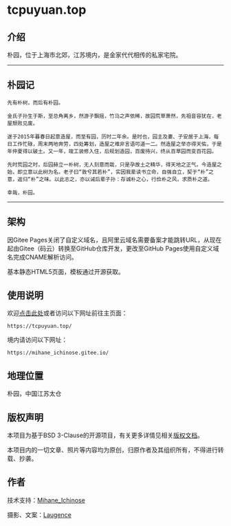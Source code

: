 # tcpuyuan.top

## 介绍

朴园，位于上海市北郊，江苏境内，是金家代代相传的私家宅院。

---

## 朴园记

    先有朴树，而后有朴园。

    金氏子孙生于斯，至总角离乡，然游子飘摇，竹马之声依稀，故园荒草萧然，先祖音容犹在，老屋颓败见废。

    遂于2015年暮春日起意造屋，而至有园，历时二年余。是时也，园主及妻、子安居于上海，每日工作忙碌，周末两地奔劳，四处筹划，造屋之难非言语可道一二。然造屋之举亦得天佑，于是年仲夏得以破土。又一年，竣工装修入住，后规划造园，百废待兴，终从百草园而变百花园。

    先时荒园之时，后园赫立一朴树，无人刻意而栽，只是孕故土之精华，得天地之正气。今造屋之始，即立意以此树为名。老子曰“敦兮其若朴”，实因我辈读书立命，自强自立，契于“朴”之意，返归“朴”之味。以此志之，亦以诫后辈子孙：存诚朴之心，行俭朴之风，求质朴之道。

    幸哉，朴园。

---

## 架构

因Gitee Pages关闭了自定义域名，且阿里云域名需要备案才能跳转URL，从现在起由Gitee（码云）转换至GitHub仓库开发，更改至GitHub Pages使用自定义域名完成CNAME解析访问。

基本静态HTML5页面，模板通过开源获取。

## 使用说明

欢迎[点击此处](https://tcpuyuan.top)或者访问以下网址前往主页面：

    https://tcpuyuan.top/

境内请访问以下网址：

    https://mihane_ichinose.gitee.io/

## 地理位置

朴园，中国江苏太仓

## 版权声明

本项目为基于BSD 3-Clause的开源项目，有关更多详情见相关[版权文档](https://github.com/mihane-ichinose/tcpuyuan/blob/master/LICENSE)。

本项目内的一切文章、照片等内容均为原创，归原作者及其组织所有，不得进行转载、抄袭。

## 作者

技术支持：[Mihane_Ichinose](https://github.com/mihane-ichinose)

摄影、文案：[Laugence](https://space.bilibili.com/1245522758)